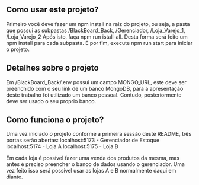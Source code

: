 ## Como usar este projeto?

Primeiro você deve fazer um npm install na raiz do projeto, ou seja, a pasta que possui as subpastas /BlackBoard_Back, 
/Gerenciador, /Loja_Varejo_1, /Loja_Varejo_2
Após isto, faça npm run istall-all. Desta forma será feito um npm install para cada subpasta.
E por fim, execute npm run start para iniciar o projeto. 

## Detalhes sobre o projeto

Em /BlackBoard_Back/.env possui um campo MONGO_URL, este deve ser preenchido com o seu link de um banco MongoDB, para a apresentação
deste trabalho foi utilizado um banco pessoal. Contudo, posteriormente deve ser usado o seu proprio banco.

## Como funciona o projeto?

Uma vez iniciado o projeto conforme a primeira sessão deste README, três portas serão abertas:
localhost:5173 - Gerenciador de Estoque
localhost:5174 - Loja A
localhost:5175 - Loja B

Em cada loja é possível fazer uma venda dos produtos da mesma, mas antes é preciso preencher o banco de dados usando o gerenciador.
Uma vez feito isso será possível usar as lojas A e B normalmente daqui em diante.